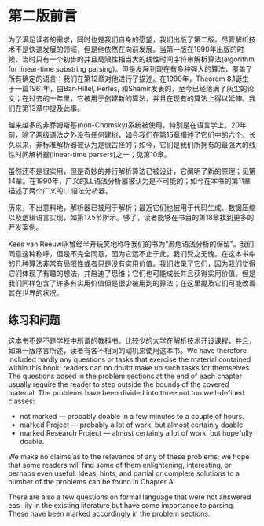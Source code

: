 # 第二版前言

为了满足读者的需求，同时也是我们自身的愿望，我们出版了第二版。尽管解析技术不是快速发展的领域，但是他依然在向前发展。当第一版在1990年出版的时候，当时只有一个初步的并且局限性相当大的线性时间字符串解析算法(algorithm for linear-time substring parsing)。但是发展到现在有多种强大的算法，覆盖了所有确定的语言；我们在第12章对他进行了描述。在1990年，Theorem 8.1诞生于一篇1961年，由Bar-Hillel, Perles, 和Shamir发表的，至今已经落满了灰尘的论文；在过去的十年里，它被用于创建新的算法，并且在现有的算法上得以延伸。我们在第13章中提及此事。

越来越多的非乔姆斯基(non-Chomsky)系统被使用，特别是在语言学上。20年前，除了两级语法之外没有任何建树，如今我们在第15章描述了它们中的六个。长久以来，非标准解析器被认为是很古怪的；如今，它们是我们所拥有的最强大的线性时间解析器(linear-time parsers)之一；见第10章。

虽然还不是很实用，但是奇妙的并行解析算法已被设计，它阐明了新的原理；见第14章。在1990年，广义的LL语法分析器被认为是不可能的；如今在本书的第11章描述了两个广义的LL语法分析器。

历来，不出意料地，解析器已被用于解析；最近它们也被用于代码生成、数据压缩以及逻辑语言实现，如第17.5节所示。够了，读者能够在书目的第18章找到更多的开发案例。

Kees van Reeuwijk曾经半开玩笑地称呼我们的书为“濒危语法分析的保留”。我们同意这种称呼，但是不完全同意，因为它远不止于此，我们受之无愧。在这本书中的几种算法非常有局限性或者只是没有实用价值。我们收录了它们，因为我们觉得它们体现了有趣的想法，并启迪了思维；它们也可能成长并且获得实用价值。但是我们同样包含了许多有实用价值但是很少被用到的算法；在这里提及它们可能改善其在世界的状况。

## 练习和问题

这本书不是不是学校中所谓的教科书。比较少的大学在解析技术开设课程，并且，如第一版序言所述，读者有各不相同的动机来使用这本书。We have therefore included hardly any questions or tasks that exercise the material contained within this book; readers can no doubt make up such tasks for themselves. The questions posed in the problem sections at the end of each chapter usually require the reader to step outside the bounds of the covered material. The problems have been divided into three not too well-defined classes:

- not marked — probably doable in a few minutes to a couple of hours.
- marked Project — probably a lot of work, but almost certainly doable.
- marked Research Project — almost certainly a lot of work, but hopefully doable.

We make no claims as to the relevance of any of these problems; we hope that some readers will find some of them enlightening, interesting, or perhaps even useful. Ideas, hints, and partial or complete solutions to a number of the problems can be found in Chapter A.

There are also a few questions on formal language that were not answered eas- ily in the existing literature but have some importance to parsing. These have been marked accordingly in the problem sections.
